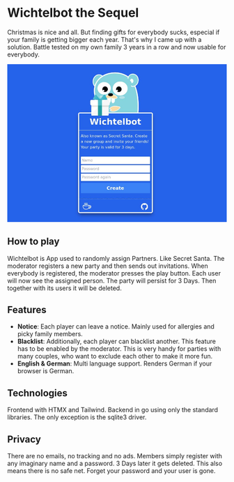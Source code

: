 # Wichtelbot the Sequel

Christmas is nice and all. But finding gifts for everybody sucks, especial if your family is getting bigger each year.
That's why I came up with a solution. Battle tested on my own family 3 years in a row and now usable for everybody.

![](docs/wichtelbot.jpeg)

## How to play
Wichtelbot is App used to randomly assign Partners. Like Secret Santa.
The moderator registers a new party and then sends out invitations. When everybody is registered, the moderator presses the play button.
Each user will now see the assigned person. The party will persist for 3 Days. Then together with its users it will be deleted.

## Features
- <b>Notice</b>: Each player can leave a notice. Mainly used for allergies and picky family members.
- <b>Blacklist</b>: Additionally, each player can blacklist another. This feature has to be enabled by the moderator. This is very handy for parties with many couples, who want to exclude each other to make it more fun.
- <b>English & German</b>: Multi language support. Renders German if your browser is German.

## Technologies
Frontend with HTMX and Tailwind. Backend in go using only the standard libraries. The only exception is the sqlite3 driver.

## Privacy
There are no emails, no tracking and no ads. Members simply register with any imaginary name and a password. 3 Days later it gets deleted.
This also means there is no safe net. Forget your password and your user is gone.
